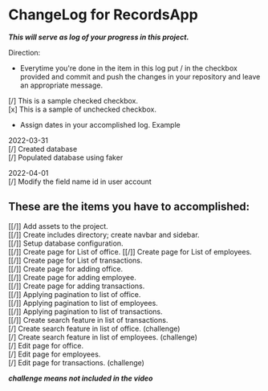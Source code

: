 # ChangeLog for RecordsApp

***This will serve as log of your progress in this project.***

Direction:
- Everytime you're done in the item in this log put / in the checkbox provided and commit and push the changes in your repository and leave an appropriate message.

[/] This is a sample checked checkbox.  
[x] This is a sample of unchecked checkbox.

- Assign dates in your accomplished log. Example

2022-03-31  
[/] Created database  
[/] Populated database using faker  

2022-04-01  
[/] Modify the field name id in user account  

## These are the items you have to accomplished:  
[[/]] Add assets to the project.  
[[/]] Create includes directory; create navbar and sidebar.  
[[/]] Setup database configuration.  
[[/]] Create page for List of office.
[[/]] Create page for List of employees.  
[[/]] Create page for List of transactions.  
[[/]] Create page for adding office.  
[[/]] Create page for adding employee.  
[[/]] Create page for adding transactions.  
[[/]] Applying pagination to list of office.  
[[/]] Applying pagination to list of employees.  
[[/]] Applying pagination to list of transactions.  
[[/]] Create search feature in list of transactions.  
[/] Create search feature in list of office. (challenge)  
[/] Create search feature in list of employees. (challenge)  
[/] Edit page for office.  
[/] Edit page for employees.  
[/] Edit page for transactions. (challenge)

***challenge means not included in the video***
